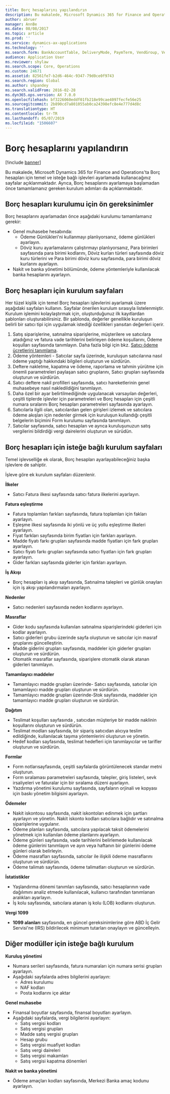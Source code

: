 ```yaml
---
title: Borç hesaplarını yapılandırın
description: Bu makalede, Microsoft Dynamics 365 for Finance and Operations'ta Borç hesapları için temel ve isteğe bağlı işlevleri ayarlamada kullanacağınız sayfalar açıklanmaktadır. Ayrıca, Borç hesaplarını ayarlamaya başlamadan önce tamamlamanız gereken kurulum adımları da açıklanmaktadır.
author: abruer
manager: AnnBe
ms.date: 08/08/2017
ms.topic: article
ms.prod: ''
ms.service: dynamics-ax-applications
ms.technology: ''
ms.search.form: BankAccountTable, DeliveryMode, PaymTerm, VendGroup, VendParameters, VendPaymMode, VendTable
audience: Application User
ms.reviewer: shylaw
ms.search.scope: Core, Operations
ms.custom: 24671
ms.assetid: 82561fe7-b2d6-464c-9347-79d0ce0f9743
ms.search.region: Global
ms.author: shpandey
ms.search.validFrom: 2016-02-28
ms.dyn365.ops.version: AX 7.0.0
ms.openlocfilehash: bf3226060eddf01fb218e99cae4097fecfe56e25
ms.sourcegitcommit: 2b890cd7a801055ab0ca24398efc8e4e777d4d8c
ms.translationtype: HT
ms.contentlocale: tr-TR
ms.lasthandoff: 05/07/2019
ms.locfileid: "1506607"
---
```

# <a name="configure-accounts-payable"></a>Borç hesaplarını yapılandırın

[!include [banner](../includes/banner.md)]

Bu makalede, Microsoft Dynamics 365 for Finance and Operations'ta Borç hesapları için temel ve isteğe bağlı işlevleri ayarlamada kullanacağınız sayfalar açıklanmaktadır. Ayrıca, Borç hesaplarını ayarlamaya başlamadan önce tamamlamanız gereken kurulum adımları da açıklanmaktadır.

<a name="prerequisites-for-accounts-payable-setup"></a>Borç hesapları kurulumu için ön gereksinimler
----------------------------------------

Borç hesaplarını ayarlamadan önce aşağıdaki kurulumu tamamlamanız gerekir:

-   Genel muhasebe hesabında:
    -   Ödeme Günlükleri'ni kullanmayı planlıyorsanız, ödeme günlükleri ayarlayın.
    -   Döviz kuru ayarlamalarını çalıştırmayı planlıyorsanız, Para birimleri sayfasında para birimi kodlarını, Döviz kurları türleri sayfasında döviz kuru türlerini ve Para birimi döviz kuru sayfasında, para birimi döviz kurlarını ayarlayın.
-   Nakit ve banka yönetimi bölümünde, ödeme yöntemleriyle kullanılacak banka hesaplarını ayarlayın.

## <a name="setup-pages-for-accounts-payable"></a>Borç hesapları için kurulum sayfaları

Her tüzel kişilik için temel Borç hesapları işlevlerini ayarlamak üzere aşağıdaki sayfaları kullanın. Sayfalar önerilen kurulum sırasıyla listelenmiştir. Kurulum işlemini kolaylaştırmak için, oluşturduğunuz ilk kayıtlardan şablonları oluşturabilirsiniz. Bir şablonda, değerler genellikle kuruluşun belirli bir satıcı tipi için uygulamak istediği özellikleri yansıtan değerleri içerir.
1.  Satış siparişlerine, satınalma siparişlerine, müşterilere ve satıcılara atadığınız ve fatura vade tarihlerini belirleyen ödeme koşullarını, Ödeme koşulları sayfasında tanımlayın. Daha fazla bilgi için bkz. [Satıcı ödeme ücretlerini tanımlama](tasks/define-vendor-payment-fees.md).
2.  Ödeme yöntemleri - Satıcılar sayfa üzerinde, kuruluşun satıcılarına nasıl ödeme yaptığı hakkındaki bilgileri oluşturun ve sürdürün.
3.  Deftere nakletme, kapatma ve ödeme, raporlama ve tahmin yürütme için önemli parametreleri paylaşan satıcı gruplarını, Satıcı grupları sayfasında oluşturun ve sürdürün.
4.  Satıcı deftere nakil profilleri sayfasında, satıcı hareketlerinin genel muhasebeye nasıl nakledildiğini tanımlayın.
5.  Daha özel bir ayar belirtilmediğinde uygulanacak varsayılan değerleri, çeşitli tiplerde işlevler için parametreleri ve Borç hesapları için çeşitli numara sıralarını Borç hesapları parametreleri sayfasında ayarlayın.
6.  Satıcılarla ilgili olan, satıcılardan gelen girişleri izlemek ve satıcılara ödeme akışları için nedenler girmek için kuruluşun kullandığı çeşitli belgelerin biçimini Form kurulumu sayfasında tanımlayın.
7.  Satıcılar sayfasında, satıcı hesapları ve ayrıca kuruluşunuzun satış vergilerini bildirdiği vergi dairelerini oluşturun ve sürüdün.

## <a name="optional-setup-pages-for-accounts-payable"></a>Borç hesapları için isteğe bağlı kurulum sayfaları
Temel işlevselliğe ek olarak, Borç hesapları ayarlayabileceğiniz başka işlevlere de sahiptir.

İşleve göre ek kurulum sayfaları düzenlenir.

**İlkeler**
-   Satıcı Fatura ilkesi sayfasında satıcı fatura ilkelerini ayarlayın.

**Fatura eşleştirme**

-   Fatura toplamları farkları sayfasında, fatura toplamları için fakları ayarlayın.
-   Eşleşme ilkesi sayfasında iki yönlü ve üç yollu eşleştirme ilkeleri ayarlayın.
-   Fiyat farkları sayfasında birim fiyatları için farkları ayarlayın.
-   Madde fiyatı farkı grupları sayfasında madde fiyatları için fark grupları ayarlayın.
-   Satıcı fiyatı farkı grupları sayfasında satıcı fiyatları için fark grupları ayarlayın.
-   Gider farkları sayfasında giderler için farkları ayarlayın.

**İş Akışı**

-   Borç hesapları iş akışı sayfasında, Satınalma talepleri ve günlük onayları için iş akışı yapılandırmaları ayarlayın.

**Nedenler**

-   Satıcı nedenleri sayfasında neden kodlarını ayarlayın.

**Masraflar**

-   Gider kodu sayfasında kullanılan satınalma siparişlerindeki giderleri için kodlar ayarlayın.
-   Satıcı giderleri grubu üzerinde sayfa oluşturun ve satıcılar için masraf gruplarını güncelleştirin.
-   Madde giderini grupları sayfasında, maddeler için giderler grupları oluşturun ve sürdürün.
-   Otomatik masraflar sayfasında, siparişlere otomatik olarak atanan giderleri tanımlayın.

**Tamamlayıcı maddeler**

-   Tamamlayıcı madde grupları üzerinde- Satıcı sayfasında, satıcılar için tamamlayıcı madde grupları oluşturun ve sürdürün.
-   Tamamlayıcı madde grupları üzerinde-Stok sayfasında, maddeler için tamamlayıcı madde grupları oluşturun ve sürdürün.

**Dağıtım**

-   Teslimat koşulları sayfasında , satıcıdan müşteriye bir madde naklinin koşullarını oluşturun ve sürdürün.
-   Teslimat modları sayfasında, bir sipariş satıcıdan alıcıya teslim edildiğinde, kullanılacak taşıma yöntemlerini oluşturun ve yönetin.
-   Hedef kodları sayfasında, teslimat hedefleri için tanımlayıcılar ve tarifler oluşturun ve sürdürün.

**Formlar**

-   Form notlarısayfasında, çeşitli sayfalarda görüntülenecek standar metni oluşturun.
-   Form sıralaması parametreleri sayfasında, talepler, giriş listeleri, sevk irsaliyeleri ve faturalar için bir sıralama düzeni ayarlayın.
-   Yazdırma yönetimi kurulumu sayfasında, sayfaların orjinali ve kopyası için baskı yönetim bilgisini ayarlayın.

**Ödemeler**

-   Nakit iskontosu sayfasında, nakit iskontoları edinmek için şartları ayarlayın ve yönetin. Nakit iskonto kodları satıcılara bağlıdır ve satınalma siparişlerine uygulanır.
-   Ödeme planları sayfasında, satıcılara yapılacak taksit ödemelerini yönetmek için kullanılan ödeme planlarını ayarlayın.
-   Ödeme günleri sayfasında, vade tarihlerini belirlemede kullanılacak ödeme günlerini tanımlayın ve ayın veya haftanın bir günlerini ödeme günleri olarak belirleyin.
-   Ödeme masrafları sayfasında, satıcılar ile ilişkili ödeme masraflarını oluşturun ve sürdürün.
-   Ödeme talimatı sayfasında, ödeme talimatları oluşturun ve sürdürün.

**İstatistikler**

-   Yaşlandırma dönemi tanımları sayfasında, satıcı hesaplarının vade dağılımını analiz etmede kullanılacak, kullanıcı tarafından tanımlanan aralıkları ayarlayın.
-   İş kolu sayfasında, satıcılara atanan iş kolu (LOB) kodlarını oluşturun.

**Vergi 1099**

-   **1099 alanları** sayfasında, en güncel gereksinimlerine göre ABD İç Gelir Servisi'ne (IRS) bildirilecek minimum tutarları onaylayın ve güncelleyin.

## <a name="optional-setup-for-other-modules"></a>**Diğer modüller için isteğe bağlı kurulum**
**Kuruluş yönetimi**

-   Numara serileri sayfasında, fatura numaraları için numara serisi grupları ayarlayın.
-   Aşağıdaki sayfalarda adres bilgilerini ayarlayın:
    -   Adres kurulumu
    -   NAF kodları
    -   Posta kodlarını içe aktar

**Genel muhasebe**

-   Finansal boyutlar sayfasında, finansal boyutları ayarlayın.
-   Aşağıdaki sayfalarda, vergi bilgilerini ayarlayın:
    -   Satış vergisi kodları
    -   Satış vergisi grupları
    -   Madde satış vergisi grupları
    -   Hesap grubu
    -   Satış vergisi muafiyet kodları
    -   Satış vergi daireleri
    -   Satış vergisi makamları
    -   Satış vergisi kapatma dönemleri

**Nakit ve banka yönetimi**

-   Ödeme amaçları kodları sayfasında, Merkezi Banka amaç kodunu ayarlayın.






